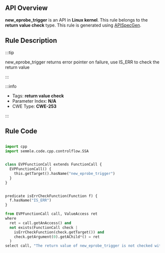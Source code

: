 ---
---


## API Overview
**new_eprobe_trigger** is an API in **Linux kernel**. This rule belongs to the **return value check** type. This rule is generated using [APISpecGen](../../tools/APISpecGen).
## Rule Description

:::tip

new_eprobe_trigger returns error pointer on failure, use IS_ERR to check the return value

:::

:::info

- Tags: **return value check**
- Parameter Index: **N/A**
- CWE Type: **CWE-253**

:::

## Rule Code
```python

import cpp
import semmle.code.cpp.controlflow.SSA


class EVPFunctionCall extends FunctionCall {
  EVPFunctionCall() {
    this.getTarget().hasName("new_eprobe_trigger")
  }
}


predicate isErrCheckFunction(Function f) {
  f.hasName("IS_ERR") 
}

from EVPFunctionCall call, ValueAccess ret
where
  ret = call.getAnAccess() and
  not exists(FunctionCall check |
    isErrCheckFunction(check.getTarget()) and
    check.getArgument(0).getAChild*() = ret
  )
select call, "The return value of new_eprobe_trigger is not checked with IS_ERR."
    
```